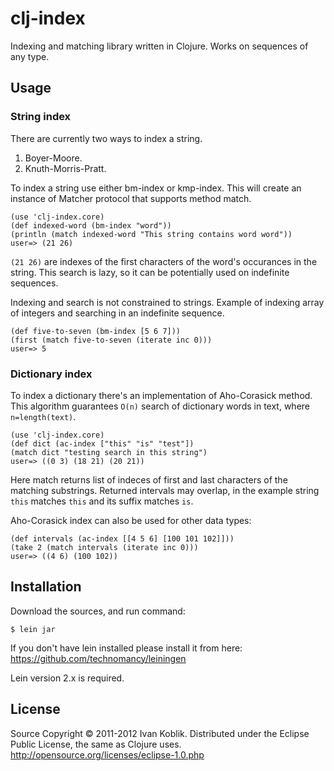 # clj-index

Indexing and matching library written in Clojure. Works on sequences
of any type.

## Usage

### String index

There are currently two ways to index a string.

1. Boyer-Moore.
2. Knuth-Morris-Pratt.

To index a string use either bm-index or kmp-index. This will create
an instance of Matcher protocol that supports method match.

    (use 'clj-index.core)
    (def indexed-word (bm-index "word"))
    (println (match indexed-word "This string contains word word"))
    user=> (21 26)

`(21 26)` are indexes of the first characters of the word's occurances 
in the string. This search is lazy, so it can be potentially used 
on indefinite sequences.

Indexing and search is not constrained to strings. Example of indexing
array of integers and searching in an indefinite sequence.

    (def five-to-seven (bm-index [5 6 7]))
    (first (match five-to-seven (iterate inc 0)))
    user=> 5

### Dictionary index

To index a dictionary there's an implementation of Aho-Corasick method.
This algorithm guarantees `O(n)` search of dictionary words in text, 
where `n=length(text)`.

    (use 'clj-index.core)
    (def dict (ac-index ["this" "is" "test"])
    (match dict "testing search in this string")
    user=> ((0 3) (18 21) (20 21))

Here match returns list of indeces of first and last characters of the 
matching substrings. Returned intervals may overlap, in the example
string `this` matches `this` and its suffix matches `is`.

Aho-Corasick index can also be used for other data types:

    (def intervals (ac-index [[4 5 6] [100 101 102]]))
    (take 2 (match intervals (iterate inc 0)))
    user=> ((4 6) (100 102))

## Installation

Download the sources, and run command:

    $ lein jar

If you don't have lein installed please install it from here:
https://github.com/technomancy/leiningen

Lein version 2.x is required.

## License

Source Copyright © 2011-2012 Ivan Koblik.
Distributed under the Eclipse Public License, the same as Clojure
uses.
http://opensource.org/licenses/eclipse-1.0.php

